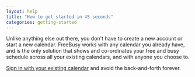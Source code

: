```yaml
---
layout: help
title: "How to get started in 45 seconds"
categories: getting-started
---
```



Unlike anything else out there, you don't have to create a new account or start a new calendar. FreeBusy works with any calendar you already have, and is the only solution that shows and co-ordinates your free and busy schedule across all your existing calendars, and with anyone you choose to.

[Sign in with your existing calendar](https://freebusy.io/connect) and avoid the back-and-forth forever.
